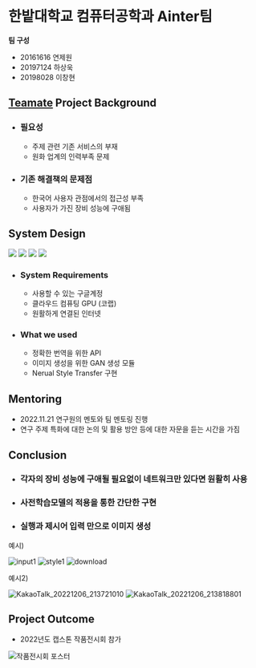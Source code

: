# 한밭대학교 컴퓨터공학과 Ainter팀

**팀 구성**
- 20161616 연제원
- 20197124 하상욱
- 20198028 이창현

## <u>Teamate</u> Project Background
- ### 필요성
  - 주제 관련 기존 서비스의 부재
  - 원화 업계의 인력부족 문제
- ### 기존 해결책의 문제점
  - 한국어 사용자 관점에서의 접근성 부족
  - 사용자가 가진 장비 성능에 구애됨
  
## System Design
  <img src="https://img.shields.io/badge/python-3776AB?style=for-the-badge&logo=python&logoColor=white"> <img src="https://img.shields.io/badge/google colab-F9AB00?style=for-the-badge&logo=google colab&logoColor=white"> <img src="https://img.shields.io/badge/pytorch-EE4C2C?style=for-the-badge&logo=google colab&logoColor=white"> <img src="https://img.shields.io/badge/github-181717?style=for-the-badge&logo=github&logoColor=white">
  
  - ### System Requirements
    - 사용할 수 있는 구글계정
    - 클라우드 컴퓨팅 GPU (코랩)
    - 원활하게 연결된 인터넷
  - ### What we used
    - 정확한 번역을 위한 API
    - 이미지 생성을 위한 GAN 생성 모듈
    - Nerual Style Transfer 구현
    
## Mentoring
  - 2022.11.21 연구원의 멘토와 팀 멘토링 진행
  - 연구 주제 특화에 대한 논의 및 활용 방안 등에 대한 자문을 듣는 시간을 가짐
    
## Conclusion
  - ### 각자의 장비 성능에 구애될 필요없이 네트워크만 있다면 원활히 사용
  - ### 사전학습모델의 적용을 통한 간단한 구현
  - ### 실행과 제시어 입력 만으로 이미지 생성
  예시)
  
  ![input1](https://user-images.githubusercontent.com/76671904/205912715-236be907-ba4e-457b-ba1e-5991e60232be.png)
  ![style1](https://user-images.githubusercontent.com/76671904/205912772-01ac9e9c-2e08-4061-832f-72f2caf21ed1.png)
  ![download](https://user-images.githubusercontent.com/76671904/205911865-2bddb292-680e-435e-9be5-471f4a1ccc77.png)
  
  예시2)
  
  ![KakaoTalk_20221206_213721010](https://user-images.githubusercontent.com/76671904/205915553-4f64c035-dc67-4933-8ccb-9ab332ad7940.jpg)
  ![KakaoTalk_20221206_213818801](https://user-images.githubusercontent.com/76671904/205915564-9915f2ea-1226-4aaa-ac96-1d89c8630a91.jpg)

## Project Outcome
  - 2022년도 캡스톤 작품전시회 참가
  
![작품전시회 포스터](https://user-images.githubusercontent.com/76671904/206162503-4096743b-eb8a-464b-800f-a8055b5fd45e.PNG)
